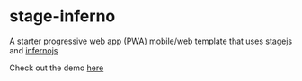 stage-inferno
=====

A starter progressive web app (PWA) mobile/web template that uses [stagejs](https://naikus.github.io/stage)
 and [infernojs](https://github.com/infernojs/inferno)

Check out the demo [here](https://stage-starter.netlify.app/)

